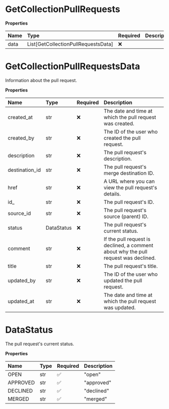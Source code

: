 # GetCollectionPullRequests

**Properties**

| Name | Type                                | Required | Description |
| :--- | :---------------------------------- | :------- | :---------- |
| data | List[GetCollectionPullRequestsData] | ❌       |             |

# GetCollectionPullRequestsData

Information about the pull request.

**Properties**

| Name           | Type       | Required | Description                                                                         |
| :------------- | :--------- | :------- | :---------------------------------------------------------------------------------- |
| created_at     | str        | ❌       | The date and time at which the pull request was created.                            |
| created_by     | str        | ❌       | The ID of the user who created the pull request.                                    |
| description    | str        | ❌       | The pull request's description.                                                     |
| destination_id | str        | ❌       | The pull request's merge destination ID.                                            |
| href           | str        | ❌       | A URL where you can view the pull request's details.                                |
| id\_           | str        | ❌       | The pull request's ID.                                                              |
| source_id      | str        | ❌       | The pull request's source (parent) ID.                                              |
| status         | DataStatus | ❌       | The pull request's current status.                                                  |
| comment        | str        | ❌       | If the pull request is declined, a comment about why the pull request was declined. |
| title          | str        | ❌       | The pull request's title.                                                           |
| updated_by     | str        | ❌       | The ID of the user who updated the pull request.                                    |
| updated_at     | str        | ❌       | The date and time at which the pull request was updated.                            |

# DataStatus

The pull request's current status.

**Properties**

| Name     | Type | Required | Description |
| :------- | :--- | :------- | :---------- |
| OPEN     | str  | ✅       | "open"      |
| APPROVED | str  | ✅       | "approved"  |
| DECLINED | str  | ✅       | "declined"  |
| MERGED   | str  | ✅       | "merged"    |

<!-- This file was generated by liblab | https://liblab.com/ -->
